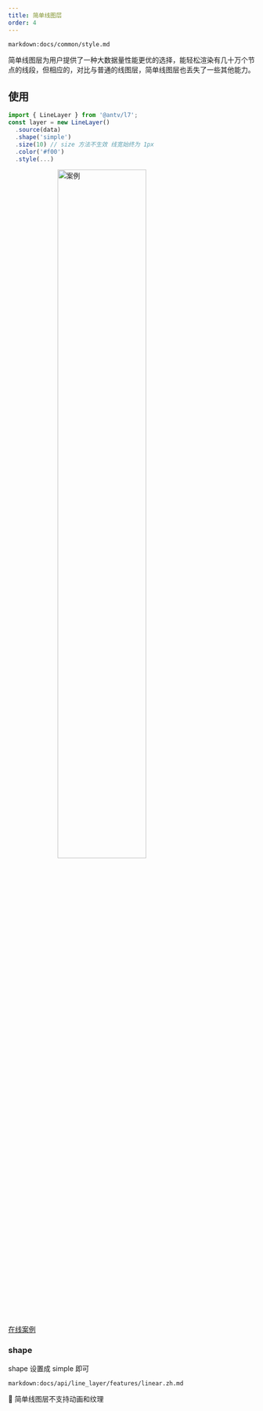 ```yaml
---
title: 简单线图层
order: 4
---
```


`markdown:docs/common/style.md`

简单线图层为用户提供了一种大数据量性能更优的选择，能轻松渲染有几十万个节点的线段，但相应的，对比与普通的线图层，简单线图层也丢失了一些其他能力。

## 使用

```javascript
import { LineLayer } from '@antv/l7';
const layer = new LineLayer()
  .source(data)
  .shape('simple')
  .size(10) // size 方法不生效 线宽始终为 1px
  .color('#f00')
  .style(...)

```

<img width="60%" style="display: block;margin: 0 auto;" alt="案例" src='https://gw.alipayobjects.com/mdn/rms_816329/afts/img/A*HulgSKEJAKMAAAAAAAAAAAAAARQnAQ'>

[在线案例](../../../examples/gallery/animate#grid)

### shape

shape 设置成 simple 即可

`markdown:docs/api/line_layer/features/linear.zh.md`

🌟 简单线图层不支持动画和纹理

